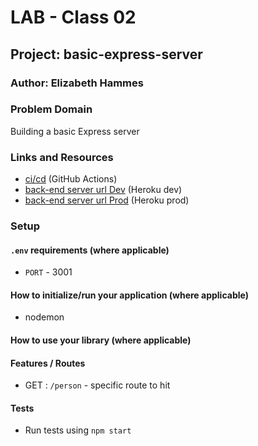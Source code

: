 # LAB - Class 02

## Project: basic-express-server

### Author: Elizabeth Hammes

### Problem Domain  

Building a basic Express server

### Links and Resources

- [ci/cd](https://github.com/ehammes/basic-express-server/actions) (GitHub Actions)
- [back-end server url Dev](https://cf4-basic-express-server.herokuapp.com/person) (Heroku dev)
- [back-end server url Prod](https://cf-basic-express-server-prod.herokuapp.com/person) (Heroku prod)

### Setup

#### `.env` requirements (where applicable)

- `PORT` - 3001

#### How to initialize/run your application (where applicable)

- nodemon

#### How to use your library (where applicable)

#### Features / Routes

- GET : `/person` - specific route to hit

#### Tests

- Run tests using `npm start`